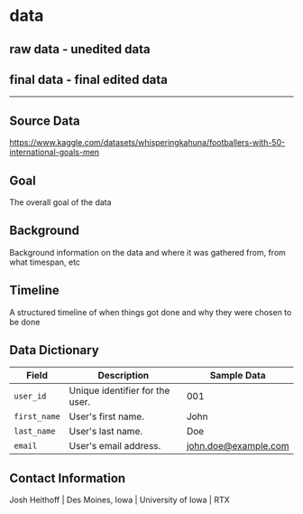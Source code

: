 # data

## raw data - unedited data

## final data - final edited data


---

## Source Data
https://www.kaggle.com/datasets/whisperingkahuna/footballers-with-50-international-goals-men 

## Goal
The overall goal of the data

## Background
Background information on the data and where it was gathered from, from what timespan, etc

## Timeline
A structured timeline of when things got done and why they were chosen to be done

## Data Dictionary

| Field         | Description                                | Sample Data        |
|---------------|--------------------------------------------|--------------------|
| `user_id`     | Unique identifier for the user.            | 001                |
| `first_name`  | User's first name.                         | John               |
| `last_name`   | User's last name.                          | Doe                |
| `email`       | User's email address.                      | john.doe@example.com |



## Contact Information
Josh Heithoff | Des Moines, Iowa | University of Iowa | RTX 